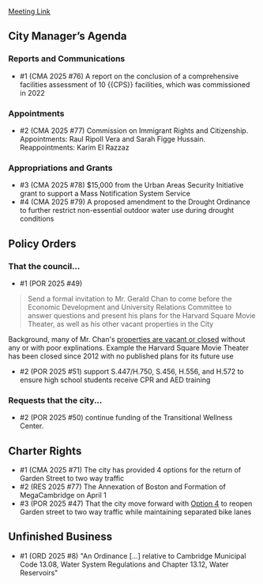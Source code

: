 [Meeting Link](https://cambridgema.iqm2.com/Citizens/Detail_Meeting.aspx?ID=4648)

## City Manager’s Agenda

### Reports and Communications
- #1 (CMA 2025 #76) A report on the conclusion of a comprehensive facilities assessment of 10 {{CPS}} facilities, which was commissioned in 2022 

### Appointments
- #2 (CMA 2025 #77) Commission on Immigrant Rights and Citizenship. Appointments: Raul Ripoll Vera and Sarah Figge Hussain. Reappointments: Karim El Razzaz

### Appropriations and Grants
- #3 (CMA 2025 #78) $15,000 from the Urban Areas Security Initiative grant to support a Mass Notification System Service 
- #4 (CMA 2025 #79) A proposed amendment to the Drought Ordinance to further restrict non-essential outdoor water use during drought conditions


## Policy Orders
### That the council...
- #1 (POR 2025 #49)
> Send a formal invitation to Mr. Gerald Chan to come before the Economic Development and University Relations Committee to answer questions and present his plans for the Harvard Square Movie Theater, as well as his other vacant properties in the City

Background, many of Mr. Chan's [properties are vacant or closed](https://www.wgbh.org/news/local/2025-01-21/closure-of-a-beloved-bar-in-harvard-square-prompts-questions-about-landlord) without any or with poor explinations. Example the Harvard Square Movie Theater has been closed since 2012 with no published plans for its future use

- #2 (POR 2025 #51) support S.447/H.750, S.456, H.556, and H.572 to ensure high school students receive CPR and AED training

### Requests that the city...
- #2 (POR 2025 #50) continue funding of the Transitional Wellness Center.


## Charter Rights
- #1 (CMA 2025 #71) The city has provided 4 options for the return of Garden Street to two way traffic
- #2 (RES 2025 #77) The Annexation of Boston and Formation of MegaCambridge on April 1
- #3 (POR 2025 #47) That the city move forward with [Option 4](/council-meeting-march-31st-2025/#garden-street) to reopen Garden street to two way traffic while maintaining separated bike lanes


## Unfinished Business
- #1 (ORD 2025 #8) "An Ordinance [...] relative to Cambridge Municipal Code 13.08, Water System Regulations and Chapter 13.12, Water Reservoirs"
